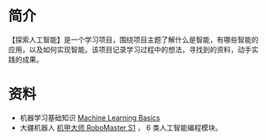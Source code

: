 # 简介
【探索人工智能】是一个学习项目，围绕项目主题了解什么是智能，有哪些智能的应用，以及如何实现智能。该项目记录学习过程中的想法，寻找到的资料，动手实践的成果。

# 资料
- 机器学习基础知识 [Machine Learning Basics](http://www.deeplearningbook.org/contents/ml.html)
- 大疆机器人 [机甲大师 RoboMaster S1](https://www.dji.com/cn/robomaster-s1?site=brandsite&from=homepage) ， 6 类人工智能编程模块。
